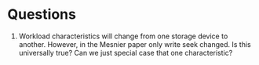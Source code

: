 # Questions

1. Workload characteristics will change from one storage device to another.
   However, in the Mesnier paper only write seek changed. Is this universally
   true? Can we just special case that one characteristic?

